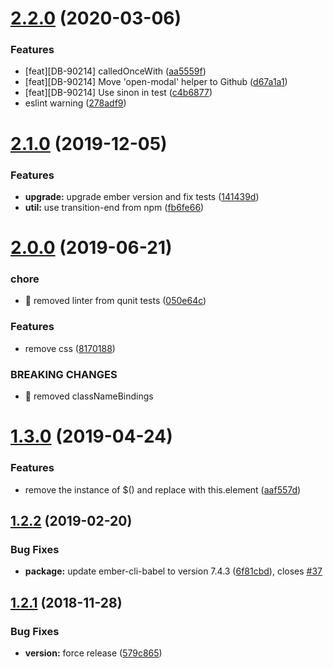 # [2.2.0](https://github.com/BBVAEngineering/ember-modal-service/compare/v2.1.0...v2.2.0) (2020-03-06)


### Features

* [feat][DB-90214] calledOnceWith ([aa5559f](https://github.com/BBVAEngineering/ember-modal-service/commit/aa5559fb7768bf7f8a3fb9b84c8268bd428f5a92))
* [feat][DB-90214] Move 'open-modal' helper to Github ([d67a1a1](https://github.com/BBVAEngineering/ember-modal-service/commit/d67a1a1372a6c0f904b9f0a0c1c7d114e2beecd1))
* [feat][DB-90214] Use sinon in test ([c4b6877](https://github.com/BBVAEngineering/ember-modal-service/commit/c4b687789b5ca313f292650d4ebd37ed62c76510))
* eslint warning ([278adf9](https://github.com/BBVAEngineering/ember-modal-service/commit/278adf9085bfc415dd09341e9b9a892b7c073724))

# [2.1.0](https://github.com/BBVAEngineering/ember-modal-service/compare/v2.0.0...v2.1.0) (2019-12-05)


### Features

* **upgrade:** upgrade ember version and fix tests ([141439d](https://github.com/BBVAEngineering/ember-modal-service/commit/141439d078b044efb0d98fbe4b05db6dc892316e))
* **util:** use transition-end from npm ([fb6fe66](https://github.com/BBVAEngineering/ember-modal-service/commit/fb6fe66245de3a8b629e6a17f95a6236dbcd0023))

# [2.0.0](https://github.com/BBVAEngineering/ember-modal-service/compare/v1.3.0...v2.0.0) (2019-06-21)


### chore

* 🤖 removed linter from qunit tests ([050e64c](https://github.com/BBVAEngineering/ember-modal-service/commit/050e64c))


### Features

* remove css ([8170188](https://github.com/BBVAEngineering/ember-modal-service/commit/8170188))


### BREAKING CHANGES

* 🧨 removed classNameBindings

# [1.3.0](https://github.com/BBVAEngineering/ember-modal-service/compare/v1.2.2...v1.3.0) (2019-04-24)


### Features

* remove the instance of $() and replace with this.element ([aaf557d](https://github.com/BBVAEngineering/ember-modal-service/commit/aaf557d))

## [1.2.2](https://github.com/BBVAEngineering/ember-modal-service/compare/v1.2.1...v1.2.2) (2019-02-20)


### Bug Fixes

* **package:** update ember-cli-babel to version 7.4.3 ([6f81cbd](https://github.com/BBVAEngineering/ember-modal-service/commit/6f81cbd)), closes [#37](https://github.com/BBVAEngineering/ember-modal-service/issues/37)

## [1.2.1](https://github.com/BBVAEngineering/ember-modal-service/compare/v1.2.0...v1.2.1) (2018-11-28)


### Bug Fixes

* **version:** force release ([579c865](https://github.com/BBVAEngineering/ember-modal-service/commit/579c865))
